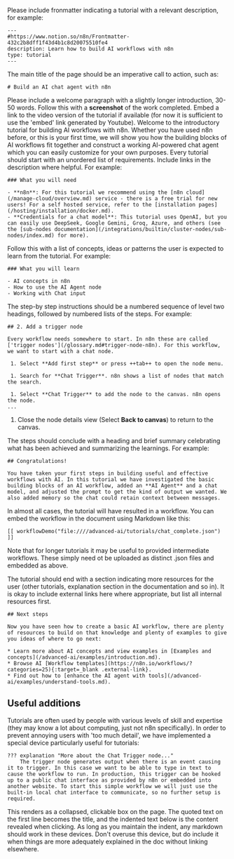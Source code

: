 Please include fronmatter indicating a tutorial with a relevant description, for example:

```
---
#https://www.notion.so/n8n/Frontmatter-432c2b8dff1f43d4b1c8d20075510fe4
description: Learn how to build AI workflows with n8n
type: tutorial
---
```

The main title of the page should be an imperative call to action, such as:
```
# Build an AI chat agent with n8n
```

Please include a welcome paragraph with a slightly longer introduction, 30-50 words.
Follow this with a **screenshot** of the work completed.
Embed a link to the video version of the tutorial if available (for now it is sufficient to use the 'embed' link generated by Youtube).
Welcome to the introductory tutorial for building AI workflows with n8n. Whether you have used n8n before, or this is your first time, we will show you how the building blocks of AI workflows fit together and construct a working AI-powered chat agent which you can easily customize for your own purposes.
Every tutorial should start with an unordered list of requirements. Include links in the description where helpful. For example:
```
### What you will need

- **n8n**: For this tutorial we recommend using the [n8n cloud](/manage-cloud/overview.md) service - there is a free trial for new users! For a self hosted service, refer to the [installation pages](/hosting/installation/docker.md).
- **Credentials for a chat model**: This tutorial uses OpenAI, but you can easily use DeepSeek, Google Gemini, Groq, Azure, and others (see the [sub-nodes documentation](/integrations/builtin/cluster-nodes/sub-nodes/index.md) for more).
```
Follow this with a list of concepts, ideas or patterns the user is expected to learn from the tutorial. For example:

```
### What you will learn

- AI concepts in n8n
- How to use the AI Agent node
- Working with Chat input
```
The step-by step instructions should be a numbered sequence of level two headings, followed by numbered lists of the steps. For example:


```
## 2. Add a trigger node

Every workflow needs somewhere to start. In n8n these are called ['trigger nodes'](/glossary.md#trigger-node-n8n). For this workflow, we want to start with a chat node.

 1. Select **Add first step** or press ++tab++ to open the node menu.

 1. Search for **Chat Trigger**. n8n shows a list of nodes that match the search.

 1. Select **Chat Trigger** to add the node to the canvas. n8n opens the node.
...
```
 1. Close the node details view (Select **Back to canvas**) to return to the canvas.

The steps should conclude with a heading and brief summary celebrating what has been achieved and summarizing the learnings. For example:

```
## Congratulations!

You have taken your first steps in building useful and effective workflows with AI. In this tutorial we have investigated the basic building blocks of an AI workflow, added an **AI Agent** and a chat model, and adjusted the prompt to get the kind of output we wanted. We also added memory so the chat could retain context between messages.
```

In almost all cases, the tutorial will have resulted in a workflow. You can embed the workflow in the document using Markdown like this:

```
[[ workflowDemo("file:////advanced-ai/tutorials/chat_complete.json") ]]
```
Note that for longer tutorials it may be useful to provided intermediate workflows. These simply need ot be uploaded as distinct .json files and embedded as above.

The tutorial should end with a section indicating more resources for the user (other tutorials, explanation section in the documentation and so in). It is okay to include external links here where appropriate, but list all internal resources first.

```
## Next steps

Now you have seen how to create a basic AI workflow, there are plenty of resources to build on that knowledge and plenty of examples to give you ideas of where to go next:

* Learn more about AI concepts and view examples in [Examples and concepts](/advanced-ai/examples/introduction.md).
* Browse AI [Workflow templates](https://n8n.io/workflows/?categories=25){:target=_blank .external-link}.
* Find out how to [enhance the AI agent with tools](/advanced-ai/examples/understand-tools.md).
```

## Useful additions

Tutorials are often used by people with various levels of skill and expertise (they may know a lot about computing, just not n8n specifically). In order to prevent annoying users with 'too much detail', we have implemented a special device particularly useful for tutorials:

```
??? explanation "More about the Chat Trigger node..."
    The trigger node generates output when there is an event causing it to trigger. In this case we want to be able to type in text to cause the workflow to run. In production, this trigger can be hooked up to a public chat interface as provided by n8n or embedded into another website. To start this simple workflow we will just use the built-in local chat interface to communicate, so no further setup is required.
```
This renders as a collapsed, clickable box on the page. The quoted text on the first line becomes the title, and the indented text below is the content revealed when clicking. As long as you maintain the indent, any markdown should work in these devices. Don't overuse this device, but do include it when things are more adequately explained in the doc without linking elsewhere.

